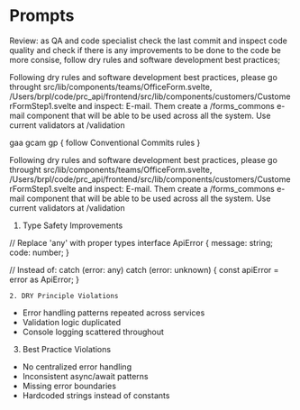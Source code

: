 # Prompts

Review: as QA and code specialist check the last commit and inspect code quality and check if there is any improvements to be done to the code be more consise, follow dry rules and software development best practices;

Following dry rules and software development best practices, please go throught src/lib/components/teams/OfficeForm.svelte, /Users/brpl/code/prc_api/frontend/src/lib/components/customers/CustomerFormStep1.svelte and inspect: E-mail. Them create a /forms_commons e-mail component that will be able to be used across all the system. Use current validators at /validation

gaa gcam gp { follow Conventional Commits rules }

Following dry rules and software development best practices, please go throught src/lib/components/teams/OfficeForm.svelte, /Users/brpl/code/prc_api/frontend/src/lib/components/customers/CustomerFormStep1.svelte and inspect: E-mail. Them create a /forms_commons e-mail component that will be able to be used across all the system. Use current validators at /validation

1. Type Safety Improvements

// Replace 'any' with proper types
interface ApiError {
message: string;
code: number;
}

// Instead of: catch (error: any)
catch (error: unknown) {
const apiError = error as ApiError;
}

    2. DRY Principle Violations

- Error handling patterns repeated across services
- Validation logic duplicated
- Console logging scattered throughout

3. Best Practice Violations

- No centralized error handling
- Inconsistent async/await patterns
- Missing error boundaries
- Hardcoded strings instead of constants
